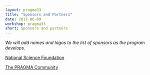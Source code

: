 ```yaml
---
layout: pragma33
title: "Sponsors and Partners"
date: 2017-06-09
workshop: pragma33
short: Sponsors and partners
---
```


<i>We will add names and logos to the list of sponsors as the program develops.</i> <br />

<a href="https://www.nsf.gov/" target="_blank">National Science Foundation</a> <br />

<a href="http://www.pragma-grid.net/people/">The PRAGMA Community</a> <br/>
